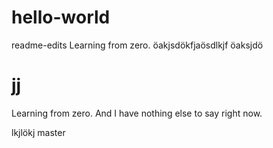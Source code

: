 # hello-world
readme-edits
Learning from zero. öakjsdökfjaösdlkjf öaksjdö 

jj
=======
Learning from zero. And I have nothing else to say right now.

lkjlökj
master
